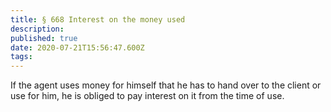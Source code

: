 ```yaml
---
title: § 668 Interest on the money used 
description: 
published: true
date: 2020-07-21T15:56:47.600Z
tags: 
---
```


If the agent uses money for himself that he has to hand over to the client or use for him, he is obliged to pay interest on it from the time of use.
